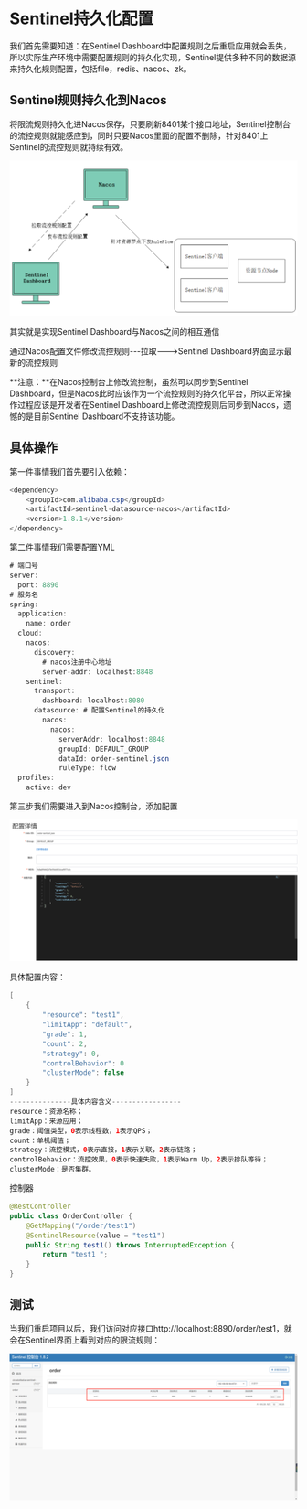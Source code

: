 # Sentinel持久化配置

 我们首先需要知道：在Sentinel Dashboard中配置规则之后重启应用就会丢失，所以实际生产环境中需要配置规则的持久化实现，Sentinel提供多种不同的数据源来持久化规则配置，包括file，redis、nacos、zk。



## Sentinel规则持久化到Nacos

将限流规则持久化进Nacos保存，只要刷新8401某个接口地址，Sentinel控制台的流控规则就能感应到，同时只要Nacos里面的配置不删除，针对8401上Sentinel的流控规则就持续有效。

![image-20211115204021997](image-20211115204021997.png)

其实就是实现Sentinel Dashboard与Nacos之间的相互通信

通过Nacos配置文件修改流控规则---拉取--->Sentinel Dashboard界面显示最新的流控规则

**注意：**在Nacos控制台上修改流控制，虽然可以同步到Sentinel Dashboard，但是Nacos此时应该作为一个流控规则的持久化平台，所以正常操作过程应该是开发者在Sentinel Dashboard上修改流控规则后同步到Nacos，遗憾的是目前Sentinel Dashboard不支持该功能。

## 具体操作

第一件事情我们首先要引入依赖：

```java
<dependency>
    <groupId>com.alibaba.csp</groupId>
    <artifactId>sentinel-datasource-nacos</artifactId>
    <version>1.8.1</version>
</dependency>
```

第二件事情我们需要配置YML

```java
# 端口号
server:
  port: 8890
# 服务名
spring:
  application:
    name: order
  cloud:
    nacos:
      discovery:
        # nacos注册中心地址
        server-addr: localhost:8848
    sentinel:
      transport:
        dashboard: localhost:8080
      datasource: # 配置Sentinel的持久化
        nacos:
          nacos:
            serverAddr: localhost:8848
            groupId: DEFAULT_GROUP
            dataId: order-sentinel.json
            ruleType: flow
  profiles:
    active: dev


```

第三步我们需要进入到Nacos控制台，添加配置

![image-20211116200354133](image-20211116200354133.png)

具体配置内容：

```java
[   
    {
        "resource": "test1",
        "limitApp": "default",
        "grade": 1,
        "count": 2,
        "strategy": 0,
        "controlBehavior": 0
        "clusterMode": false
    }
]
---------------具体内容含义-----------------
resource：资源名称；
limitApp：来源应用；
grade：阈值类型，0表示线程数，1表示QPS；
count：单机阈值；
strategy：流控模式，0表示直接，1表示关联，2表示链路；
controlBehavior：流控效果，0表示快速失败，1表示Warm Up，2表示排队等待；
clusterMode：是否集群。
```

控制器

```java
@RestController
public class OrderController {
    @GetMapping("/order/test1")
    @SentinelResource(value = "test1")
    public String test1() throws InterruptedException {
        return "test1 ";
    }
}
```



## 测试

当我们重启项目以后，我们访问对应接口http://localhost:8890/order/test1，就会在Sentinel界面上看到对应的限流规则：

![image-20211116200654500](image-20211116200654500.png)